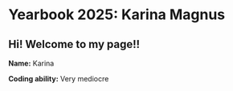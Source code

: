 # Yearbook 2025: Karina Magnus

## Hi! Welcome to my page!!

**Name:** Karina

**Coding ability:** Very mediocre